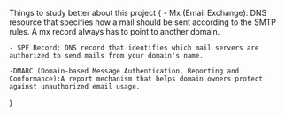 Things to study better about this project {
	- Mx (Email Exchange): DNS resource that specifies how a mail should be sent according to the SMTP rules.
	A mx record always has to point to another domain.

	- SPF Record: DNS record that identifies which mail servers are authorized to send mails from your domain's name.

	-DMARC (Domain-based Message Authentication, Reporting and Conformance):A report mechanism that helps domain owners protect against unauthorized email usage.
}